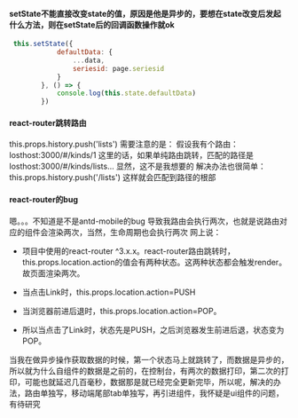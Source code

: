 #### setState不能直接改变state的值，原因是他是异步的，要想在state改变后发起什么方法，则在setState后的回调函数操作就ok
```jsx
 this.setState({
            defaultData: {
                ...data,
                seriesid: page.seriesid
            }
        }, () => {
            console.log(this.state.defaultData)
        })
```

#### react-router跳转路由
this.props.history.push('lists')
需要注意的是：
    假设我有个路由：losthost:3000/#/kinds/1
这里的话，如果单纯路由跳转，匹配的路径是losthost:3000/#/kinds/lists...
显然，这不是我想要的
解决办法也很简单：this.props.history.push('/lists')
这样就会匹配到路径的根部

#### react-router的bug
嗯。。。不知道是不是antd-mobile的bug
导致我路由会执行两次，也就是说路由对应的组件会渲染两次，当然，生命周期也会执行两次
网上说：
* 项目中使用的react-router ^3.x.x。react-router路由跳转时，this.props.location.action的值会有两种状态。这两种状态都会触发render。故页面渲染两次。
* 当点击Link时，this.props.location.action=PUSH
* 当浏览器前进后退时，this.props.location.action=POP。

* 所以当点击了Link时，状态先是PUSH，之后浏览器发生前进后退，状态变为POP。

当我在做异步操作获取数据的时候，第一个状态马上就跳转了，而数据是异步的，所以就为什么自组件的数据是之前的，在控制台，有两次的数据打印，第二次的打印，可能也就延迟几百毫秒，数据那是就已经完全更新完毕，所以呢，解决的办法，路由单独写，移动端尾部tab单独写，再引进组件，我怀疑是ui组件的问题，有待研究

